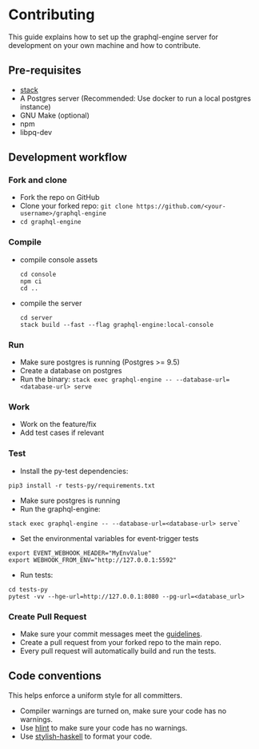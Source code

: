 # Contributing

This guide explains how to set up the graphql-engine server for development on your
own machine and how to contribute.

## Pre-requisites

- [stack](https://docs.haskellstack.org/en/stable/README/#how-to-install)
- A Postgres server (Recommended: Use docker to run a local postgres instance)
- GNU Make (optional)
- npm
- libpq-dev

## Development workflow

### Fork and clone
- Fork the repo on GitHub
- Clone your forked repo: `git clone https://github.com/<your-username>/graphql-engine`
- `cd graphql-engine`

### Compile
- compile console assets
  ```
  cd console
  npm ci
  cd ..
  ```
- compile the server
  ```
  cd server
  stack build --fast --flag graphql-engine:local-console
  ```

### Run
- Make sure postgres is running (Postgres >= 9.5)
- Create a database on postgres
- Run the binary: `stack exec graphql-engine -- --database-url=<database-url> serve`

### Work
- Work on the feature/fix
- Add test cases if relevant

### Test
- Install the py-test dependencies:

```
pip3 install -r tests-py/requirements.txt
```

- Make sure postgres is running
- Run the graphql-engine:

```
stack exec graphql-engine -- --database-url=<database-url> serve`
```

- Set the environmental variables for event-trigger tests

```
export EVENT_WEBHOOK_HEADER="MyEnvValue"
export WEBHOOK_FROM_ENV="http://127.0.0.1:5592"
```

- Run tests:

```
cd tests-py
pytest -vv --hge-url=http://127.0.0.1:8080 --pg-url=<database_url>
```

### Create Pull Request
- Make sure your commit messages meet the [guidelines](../CONTRIBUTING.md).
- Create a pull request from your forked repo to the main repo.
- Every pull request will automatically build and run the tests.

## Code conventions

This helps enforce a uniform style for all committers.

- Compiler warnings are turned on, make sure your code has no warnings.
- Use [hlint](https://github.com/ndmitchell/hlint) to make sure your code has no warnings.
- Use [stylish-haskell](https://github.com/jaspervdj/stylish-haskell) to format your code.
